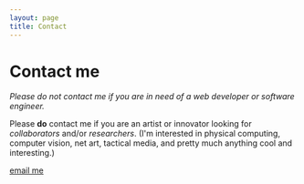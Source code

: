 ```yaml
---
layout: page
title: Contact
---
```


<h1>Contact me</h1>
<div class="intro notice">
	<!--
	<p>
		I am currently pursuing an MFA in <a href="http://danm.ucsc.edu/">Digital Arts &amp; New Media</a> at the <a href="http://ucsc.edu/">University of California, Santa Cruz</a>.
	</p>
	-->
	<p>
		<em>Please do not contact me if you are in need of a web developer or software engineer.</em>
	</p>
	<p>
		Please <strong>do</strong> contact me if you are an artist or innovator looking for <em>collaborators</em> and/or <em>researchers</em>.
		(I'm interested in physical computing, computer vision, net art, tactical media, and pretty much anything cool and interesting.)
	</p>
	<p class="emailcaptcha">
		<a href="http://www.google.com/recaptcha/mailhide/d?k=01aYxFPWtuAKCOp9PE2ZwnuA==&amp;c=tffQd1_HmEeNZW9FtjAzBum7SyX5nK-FMswbWQEQBh8=" onclick="window.open('http://www.google.com/recaptcha/mailhide/d?k\07501aYxFPWtuAKCOp9PE2ZwnuA\75\75\46c\75tffQd1_HmEeNZW9FtjAzBum7SyX5nK-FMswbWQEQBh8\075', '', 'toolbar=0,scrollbars=0,location=0,statusbar=0,menubar=0,resizable=0,width=500,height=300'); return false;" title="Reveal this e-mail address">email me</a>
		</p>
</div>